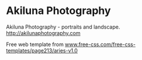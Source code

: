 # Akiluna Photography

Akiluna Photography - portraits and landscape. http://akilunaphotography.com

Free web template from www.free-css.com/free-css-templates/page213/aries-v1.0
